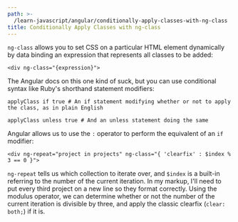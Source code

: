 ```yaml
---
path: >-
  /learn-javascript/angular/conditionally-apply-classes-with-ng-class
title: Conditionally Apply Classes with ng-class
---
```

<!-- ---title: Conditionally Apply Classes with ng-class -->

`ng-class` allows you to set CSS on a particular HTML element dynamically by data binding an expression that represents all classes to be added:

	<div ng-class="{expression}">
	
The Angular docs on this one kind of suck, but you can use conditional syntax like Ruby's shorthand statement modifiers:

	applyClass if true # An if statement modifying whether or not to apply the class, as in plain English
	
	applyClass unless true # And an unless statement doing the same
	
Angular allows us to use the `:` operator to perform the equivalent of an `if` modifier:

	<div ng-repeat="project in projects" ng-class="{ 'clearfix' : $index % 3 == 0 }">
	
`ng-repeat` tells us which collection to iterate over, and `$index` is a built-in referring to the number of the current iteration. In my markup, I'll need to put every third project on a new line so they format correctly. Using the modulus operator, we can determine whether or not the number of the current iteration is divisible by three, and apply the classic clearfix (`clear: both;`) if it is.

